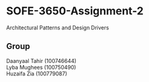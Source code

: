 # SOFE-3650-Assignment-2
Architectural Patterns and Design Drivers 
## Group 
Daanyaal Tahir (100746644) </br>
Lyba Mughees (100750490) </br>
Huzaifa Zia (100779087) </br>
